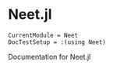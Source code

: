 # Neet.jl

```@meta
CurrentModule = Neet
DocTestSetup = :(using Neet)
```

Documentation for Neet.jl
